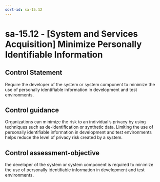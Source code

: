 ```yaml
---
sort-id: sa-15.12
---
```


# sa-15.12 - \[System and Services Acquisition\] Minimize Personally Identifiable Information

## Control Statement

Require the developer of the system or system component to minimize the use of personally identifiable information in development and test environments.

## Control guidance

Organizations can minimize the risk to an individual’s privacy by using techniques such as de-identification or synthetic data. Limiting the use of personally identifiable information in development and test environments helps reduce the level of privacy risk created by a system.

## Control assessment-objective

the developer of the system or system component is required to minimize the use of personally identifiable information in development and test environments.
